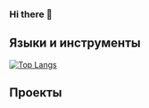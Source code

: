 ### Hi there 👋

## Языки и инструменты
[![Top Langs](https://github-readme-stats.vercel.app/api/top-langs/?username=AlinaGaifullina&layout=compact)](https://github.com/AlinaGaifullina/github-readme-stats)
## Проекты
